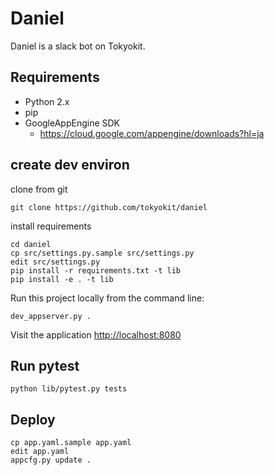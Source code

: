 # Daniel
Daniel is a slack bot on Tokyokit.

## Requirements
* Python 2.x
* pip
* GoogleAppEngine SDK
    * https://cloud.google.com/appengine/downloads?hl=ja

## create dev environ

clone from git

   ```
   git clone https://github.com/tokyokit/daniel
   ```

install requirements

   ```
   cd daniel
   cp src/settings.py.sample src/settings.py
   edit src/settings.py
   pip install -r requirements.txt -t lib
   pip install -e . -t lib
   ```

Run this project locally from the command line:

   ```
   dev_appserver.py .
   ```

Visit the application [http://localhost:8080](http://localhost:8080)

## Run pytest
```
python lib/pytest.py tests
```

## Deploy
```
cp app.yaml.sample app.yaml
edit app.yaml
appcfg.py update .
```
